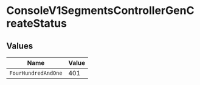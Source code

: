 # ConsoleV1SegmentsControllerGenCreateStatus


## Values

| Name                | Value               |
| ------------------- | ------------------- |
| `FourHundredAndOne` | 401                 |